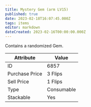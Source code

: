 ```yaml
---
title: Mystery Gem (arm LV15)
published: true
date: 2023-02-18T16:07:45.000Z
tags: items
editor: markdown
dateCreated: 2023-02-16T00:00:00.000Z
---
```


Contains a randomized Gem.

|Attribute|Value|
|-|-|
|ID|6857|
|Purchase Price|3 Flips|
|Sell Price|1 Flips|
|Type|Consumable|
|Stackable|Yes|

